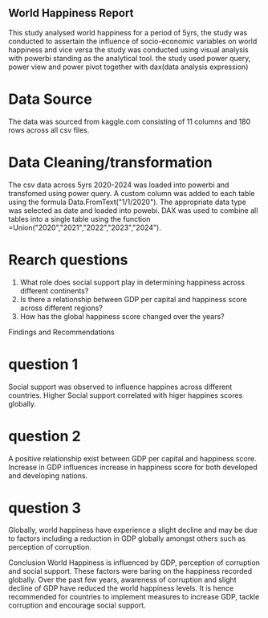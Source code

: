 ## World Happiness Report
This study analysed world happiness for a period of 5yrs, the study was conducted to assertain the influence of socio-economic variables on world happiness and vice versa 
the study was conducted using visual analysis with powerbi standing as the analytical tool. the study used power query, power view and power pivot together
with dax(data analysis expression)
  
# Data Source
The data was sourced from kaggle.com consisting of 11 columns and 180 rows across all csv files.

# Data Cleaning/transformation
The csv data across 5yrs 2020-2024 was loaded into powerbi and transfomed using power query. A custom column was added to each table using the formula Data.FromText("1/1/2020"). The appropriate data type was selected as date and loaded into powebi.
DAX was used to combine all tables into a single table using the function =Union("2020","2021","2022","2023","2024").


# Rearch questions
1. What role does social support play in determining happiness across different continents? 
2. Is there a relationship between GDP per capital and happiness score across different regions?
3. How has the global happiness score changed over the years?

Findings and Recommendations
# question 1
Social support was observed to influence happines across different countries. Higher Social support correlated with higer happines scores globally.
# question 2
A positive relationship exist between GDP per capital and happiness score. Increase in GDP influences increase in happiness score for both developed and developing nations.
# question 3
Globally, world happiness have experience a slight decline and may be due to factors including a reduction in GDP globally amongst others such as perception of corruption.

Conclusion
World Happiness is influenced by GDP, perception of corruption and social support. These factors were baring on the happiness recorded globally. Over the past few years, awareness of corruption and slight decline of GDP have reduced the world happiness levels. It is hence recommended for countries to implement measures to increase GDP, tackle corruption and encourage social support.


